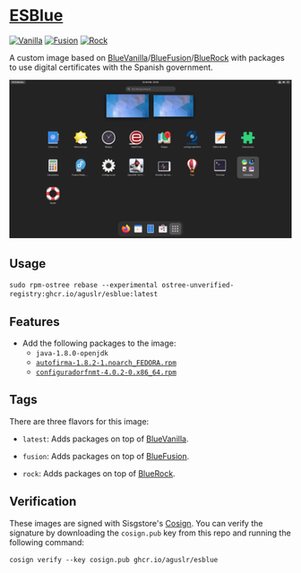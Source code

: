 [ESBlue][1]
===========

[![Vanilla](https://github.com/aguslr/esblue/actions/workflows/build-vanilla.yml/badge.svg)](https://github.com/aguslr/esblue/actions/workflows/build-vanilla.yml)
[![Fusion](https://github.com/aguslr/esblue/actions/workflows/build-fusion.yml/badge.svg)](https://github.com/aguslr/esblue/actions/workflows/build-fusion.yml)
[![Rock](https://github.com/aguslr/esblue/actions/workflows/build-rock.yml/badge.svg)](https://github.com/aguslr/esblue/actions/workflows/build-rock.yml)

A custom image based on [BlueVanilla][2]/[BlueFusion][3]/[BlueRock][4] with
packages to use digital certificates with the Spanish government.

![Screenshot](screenshot.png "Screenshot")

Usage
-----

    sudo rpm-ostree rebase --experimental ostree-unverified-registry:ghcr.io/aguslr/esblue:latest

Features
--------

- Add the following packages to the image:
  + `java-1.8.0-openjdk`
  + [`autofirma-1.8.2-1.noarch_FEDORA.rpm`][5]
  + [`configuradorfnmt-4.0.2-0.x86_64.rpm`][6]

Tags
----

There are three flavors for this image:

- `latest`: Adds packages on top of [BlueVanilla][2].

- `fusion`: Adds packages on top of [BlueFusion][3].

- `rock`: Adds packages on top of [BlueRock][4].

Verification
------------

These images are signed with Sisgstore's [Cosign][7]. You can verify the
signature by downloading the `cosign.pub` key from this repo and running the
following command:

    cosign verify --key cosign.pub ghcr.io/aguslr/esblue


[1]: https://github.com/aguslr/esblue
[2]: https://github.com/aguslr/bluevanilla
[3]: https://github.com/aguslr/bluefusion
[4]: https://github.com/aguslr/bluerock
[5]: https://firmaelectronica.gob.es/Home/Descargas.html
[6]: https://www.sede.fnmt.gob.es/descargas/descarga-software/instalacion-software-generacion-de-claves
[7]: https://docs.sigstore.dev/cosign/overview/
